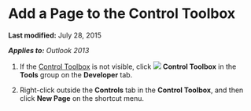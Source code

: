 
# Add a Page to the Control Toolbox

 **Last modified:** July 28, 2015

 _**Applies to:** Outlook 2013_

1. If the  [Control Toolbox](0dac9ed6-d9d5-1c3b-cfd2-ce564e5dc6e2.md) is not visible, click
![](../images/0548_ZA06045100.gif) **Control Toolbox** in the **Tools** group on the **Developer** tab.
    
2. Right-click outside the  **Controls** tab in the **Control Toolbox**, and then click  **New Page** on the shortcut menu.
    

